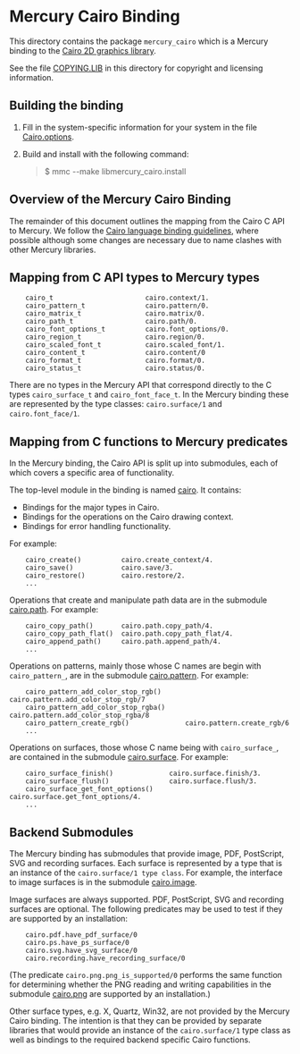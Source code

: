 Mercury Cairo Binding
=====================

This directory contains the package `mercury_cairo` which is a Mercury binding
to the [Cairo 2D graphics library](http://www.cairographics.org).

See the file [COPYING.LIB](COPYING.LIB) in this directory for copyright and
licensing information.


Building the binding
--------------------

1. Fill in the system-specific information for your system in the file
   [Cairo.options](Cairo.options).

2. Build and install with the following command:

   > $ mmc --make libmercury_cairo.install


Overview of the Mercury Cairo Binding
-------------------------------------

The remainder of this document outlines the mapping from the Cairo C API to
Mercury.  We follow the
[Cairo language binding guidelines](http://www.cairographics.org/manual/language-bindings.html),
where possible although some changes are necessary due to name clashes with
other Mercury libraries.


Mapping from C API types to Mercury types
-----------------------------------------

```
    cairo_t                       cairo.context/1.
    cairo_pattern_t               cairo.pattern/0.
    cairo_matrix_t                cairo.matrix/0.
    cairo_path_t                  cairo.path/0.
    cairo_font_options_t          cairo.font_options/0.
    cairo_region_t                cairo.region/0.
    cairo_scaled_font_t           cairo.scaled_font/1.    
    cairo_content_t               cairo.content/0
    cairo_format_t                cairo.format/0.
    cairo_status_t                cairo.status/0.
```

There are no types in the Mercury API that correspond directly to the C types
`cairo_surface_t` and `cairo_font_face_t`.  In the Mercury binding these are
represented by the type classes: `cairo.surface/1` and `cairo.font_face/1`.


Mapping from C functions to Mercury predicates
----------------------------------------------

In the Mercury binding, the Cairo API is split up into submodules, each of
which covers a specific area of functionality.

The top-level module in the binding is named [cairo](cairo.m).
It contains:

  * Bindings for the major types in Cairo.
  * Bindings for the operations on the Cairo drawing context.
  * Bindings for error handling functionality.

For example:

```
    cairo_create()          cairo.create_context/4.
    cairo_save()            cairo.save/3.           
    cairo_restore()         cairo.restore/2.
    ...
```

Operations that create and manipulate path data are in the submodule
[cairo.path](cairo.path.m).
For example:

```
    cairo_copy_path()       cairo.path.copy_path/4.
    cairo_copy_path_flat()  cairo.path.copy_path_flat/4.
    cairo_append_path()     cairo.path.append_path/4.
    ...
```

Operations on patterns, mainly those whose C names are begin with
`cairo_pattern_`, are in the submodule [cairo.pattern](cairo.pattern.m).
For example:

```
    cairo_pattern_add_color_stop_rgb()      cairo.pattern.add_color_stop_rgb/7
    cairo_pattern_add_color_stop_rgba()     cairo.pattern.add_color_stop_rgba/8
    cairo_pattern_create_rgb()              cairo.pattern.create_rgb/6
    ...
```

Operations on surfaces, those whose C name being with `cairo_surface_`,
are contained in the submodule [cairo.surface](cairo.surface.m).
For example:

```
    cairo_surface_finish()              cairo.surface.finish/3.
    cairo_surface_flush()               cairo.surface.flush/3.
    cairo_surface_get_font_options()    cairo.surface.get_font_options/4.
    ...
```

Backend Submodules
------------------

The Mercury binding has submodules that provide image, PDF, PostScript, SVG and
recording surfaces.  Each surface is represented by a type that is an instance
of the `cairo.surface/1 type class`.  For example, the interface to image
surfaces is in the submodule [cairo.image](cairo.image.m).

Image surfaces are always supported.  PDF, PostScript, SVG and recording
surfaces are optional.  The following predicates may be used to test if they
are supported by an installation:

```
    cairo.pdf.have_pdf_surface/0
    cairo.ps.have_ps_surface/0
    cairo.svg.have_svg_surface/0
    cairo.recording.have_recording_surface/0
```

(The predicate `cairo.png.png_is_supported/0` performs the same function for
determining whether the PNG reading and writing capabilities in the submodule
[cairo.png](cairo.png.m) are supported by an installation.)

Other surface types, e.g. X, Quartz, Win32, are not provided by the Mercury
Cairo binding.  The intention is that they can be provided by separate
libraries that would provide an instance of the `cairo.surface/1` type class as
well as bindings to the required backend specific Cairo functions.
